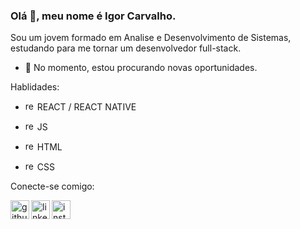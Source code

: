 ### Olá 👋, meu nome é Igor Carvalho.
Sou um jovem formado em Analise e Desenvolvimento de Sistemas, estudando para me tornar um desenvolvedor full-stack.

- 🔭 No momento, estou procurando novas oportunidades.

Hablidades: 

- <img src='https://cdn.jsdelivr.net/npm/simple-icons@3.0.1/icons/react.svg' alt='react' height='15'> REACT / REACT NATIVE

- <img src='https://cdn.jsdelivr.net/npm/simple-icons@3.0.1/icons/javascript.svg' alt='react' height='15'> JS 

- <img src='https://cdn.jsdelivr.net/npm/simple-icons@3.0.1/icons/html5.svg' alt='react' height='15'> HTML 

- <img src='https://cdn.jsdelivr.net/npm/simple-icons@3.0.1/icons/css3.svg' alt='react' height='15'> CSS 


Conecte-se comigo:

[<img align='left' src='https://cdn.jsdelivr.net/npm/simple-icons@3.0.1/icons/github.svg' alt='github' height='30'>](https://github.com/Carvlho)  [<img align='left' src='https://cdn.jsdelivr.net/npm/simple-icons@3.0.1/icons/linkedin.svg' alt='linkedin' height='30'>](https://www.linkedin.com/in/Carvlho/)  [<img align='left' src='https://cdn.jsdelivr.net/npm/simple-icons@3.0.1/icons/instagram.svg' alt='instagram' height='30'>](https://www.instagram.com/Carvlho_/)  


